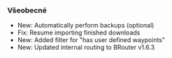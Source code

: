 ### Všeobecné
- New: Automatically perform backups (optional)
- Fix: Resume importing finished downloads
- New: Added filter for "has user defined waypoints"
- New: Updated internal routing to BRouter v1.6.3
